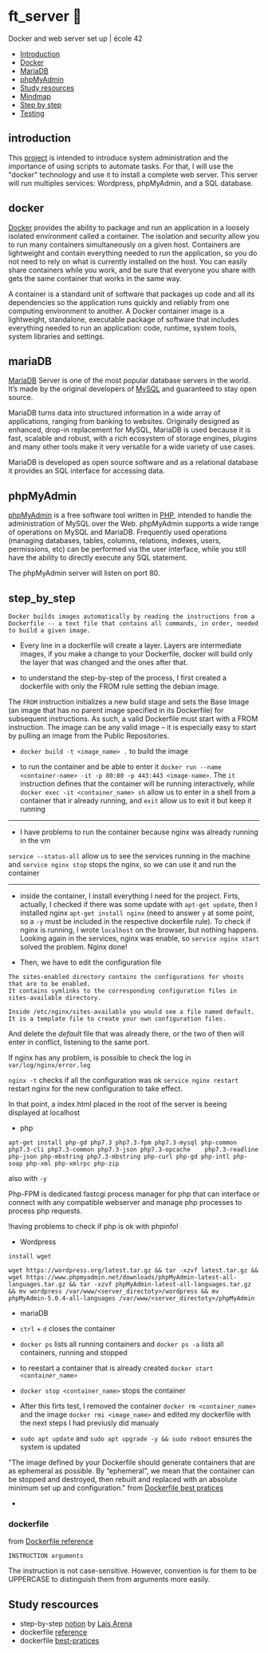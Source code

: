 # ft_server :whale:
Docker and web server set up | école 42

* [Introduction](#introduction)
* [Docker](#docker)
* [MariaDB](#mariaDB)
* [phpMyAdmin](#phpMyAdmin)
* [Study resources](#study)
* [Mindmap](#mindmap) 
* [Step by step](#step_by_step)
* [Testing](#tests) 

## introduction

This [project](en.subject.pdf) is intended to introduce system administration and the importance of using scripts to automate tasks. For that, I will use
the "docker" technology and use it to install a complete web server. This server will run multiples services: Wordpress, phpMyAdmin, and a SQL database.

## docker

[Docker](https://docs.docker.com/get-started/overview/) provides the ability to package and run an application in a loosely isolated environment called a container. The isolation and security allow you to run many containers simultaneously on a given host. Containers are lightweight and contain everything needed to run the application, so you do not need to rely on what is currently installed on the host. You can easily share containers while you work, and be sure that everyone you share with gets the same container that works in the same way.

A container is a standard unit of software that packages up code and all its dependencies so the application runs quickly and reliably from one computing environment to another. A Docker container image is a lightweight, standalone, executable package of software that includes everything needed to run an application: code, runtime, system tools, system libraries and settings.

## mariaDB

[MariaDB](https://mariadb.org/) Server is one of the most popular database servers in the world. It’s made by the original developers of [MySQL](https://www.mysql.com/) and guaranteed to stay open source.

MariaDB turns data into structured information in a wide array of applications, ranging from banking to websites. Originally designed as enhanced, drop-in replacement for MySQL, MariaDB is used because it is fast, scalable and robust, with a rich ecosystem of storage engines, plugins and many other tools make it very versatile for a wide variety of use cases.

MariaDB is developed as open source software and as a relational database it provides an SQL interface for accessing data.

## phpMyAdmin

[phpMyAdmin](https://www.phpmyadmin.net/) is a free software tool written in [PHP](https://www.php.net/), intended to handle the administration of MySQL over the Web. phpMyAdmin supports a wide range of operations on MySQL and MariaDB. Frequently used operations (managing databases, tables, columns, relations, indexes, users, permissions, etc) can be performed via the user interface, while you still have the ability to directly execute any SQL statement.

The phpMyAdmin server will listen on port 80.

## step_by_step
 
`Docker builds images automatically by reading the instructions from a Dockerfile -- a text file that contains all commands, in order, needed to build a given image.`

* Every line in a dockerfile will create a layer. Layers are intermediate images, if you make a change to your Dockerfile, docker will build only the layer that was changed and the ones after that.

* to understand the step-by-step of the process, I first created a dockerfile with only the FROM rule setting the debian image.

The `FROM` instruction initializes a new build stage and sets the Base Image (an image that has no parent image specified in its Dockerfile) for subsequent instructions. As such, a valid Dockerfile must start with a FROM instruction. The image can be any valid image – it is especially easy to start by pulling an image from the Public Repositories.

* `docker build -t <image_name> .` to build the image

* to run the container and be able to enter it `docker run --name <container-name> -it -p 80:80 -p 443:443 <image-name>`. The `it` instruction defines that the container will be running interactively, while `docker exec -it <container_name> sh` allow us to enter in a shell from a container that ir already running, and `exit` allow us to exit it but keep it running 
_____________________
* I have problems to run the container because nginx was already running in the vm

`service --status-all` allow us to see the services running in the machine and `service nginx stop` stops the nginx, so we can use it and run the container
____________________

* inside the container, I install everything I need for the project. Firts, actually, I checked if there was some update with `apt-get update`, then I installed nginx `apt-get install nginx` (need to answer `y` at some point, so a `-y` must be included in the respective dockerfile rule). To check if nginx is running, I wrote `localhost` on the browser, but nothing happens. Looking again in the services, nginx was enable, so `service nginx start` solved the problem. Nginx done!

* Then, we have to edit the configuration file

```
The sites-enabled directory contains the configurations for vhosts that are to be enabled. 
It contains symlinks to the corresponding configuration files in sites-available directory.
```

```
Inside /etc/nginx/sites-available you would see a file named default. 
It is a template file to create your own configuration files.
```

And delete the *default* file that was already there, or the two of then will enter in conflict, listening to the same port.

If nginx has any problem, is possible to check the log in `var/log/nginx/error.log`

`nginx -t` checks if all the configuration was ok
`service nginx restart` restart nginx for the new configuration to take effect.

In that point, a index.html placed in the root of the server is beeing displayed at localhost 

* php 
``` 
apt-get install php-gd php7.3 php7.3-fpm php7.3-mysql php-common php7.3-cli php7.3-common php7.3-json php7.3-opcache	php7.3-readline php-json php-mbstring php7.3-mbstring php-curl php-gd php-intl php-soap php-xml php-xmlrpc php-zip
``` 
also with `-y`

Php-FPM is dedicated fastcgi process manager for php that can interface or connect with any compatible webserver and manage php processes to process php requests.

!having problems to check if php is ok with phpinfo!

* Wordpress 

`install wget` 

```
wget https://wordpress.org/latest.tar.gz && tar -xzvf latest.tar.gz && wget https://www.phpmyadmin.net/downloads/phpMyAdmin-latest-all-languages.tar.gz && tar -xzvf phpMyAdmin-latest-all-languages.tar.gz && mv wordpress /var/www/<server_directoty>/wordpress && mv phpMyAdmin-5.0.4-all-languages /var/www/<server_directoty>/phpMyAdmin
```

* mariaDB 

* `ctrl` + `d` closes the container

* `docker ps` lists all running containers and `docker ps -a` lists all containers, running and stopped

* to reestart a container that is already created `docker start <container_name>`

* `docker stop <container_name>` stops the container

* After this firts test, I removed the container `docker rm <container_name>` and the image `docker rmi <image_name>` and edited my dockerfile with the next steps I had previusly did manualy

* `sudo apt update` and `sudo apt upgrade -y && sudo reboot` ensures the system is updated

"The image defined by your Dockerfile should generate containers that are as ephemeral as possible. By “ephemeral”, we mean that the container can be stopped and destroyed, then rebuilt and replaced with an absolute minimum set up and configuration." from [Dockerfile best pratices](https://docs.docker.com/develop/develop-images/dockerfile_best-practices/)

* 


### dockerfile

from [Dockerfile reference](https://docs.docker.com/engine/reference/builder/)

```
INSTRUCTION arguments
```
The instruction is not case-sensitive. However, convention is for them to be UPPERCASE to distinguish them from arguments more easily.

## Study rescources

* step-by-step [notion](https://www.notion.so/Ft_server-860971f658a7449c89796ba9ebd995f4) by [Lais Arena](https://github.com/laisarena)
* dockerfile [reference](https://docs.docker.com/engine/reference/builder/#from)
* dockerfile [best-pratices](https://docs.docker.com/develop/develop-images/dockerfile_best-practices/)
